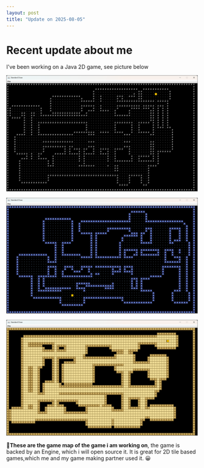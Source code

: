 ```yaml
---
layout: post
title: "Update on 2025-08-05"
---
```


# Recent update about me

I've been working on a Java 2D game, see picture below

![Screenshot of my Java 2D game](/assets/images/Java-Game-imgs/1.png)

![Screenshot of my Java 2D game](/assets/images/Java-Game-imgs/2.png)

![Screenshot of my Java 2D game](/assets/images/Java-Game-imgs/3.png)

🚀**These are the game map of the game i am working on**, the game is backed by an Engine, which i will open source it. It is great for 2D tile based games,which me and my game making partner used it. 😀